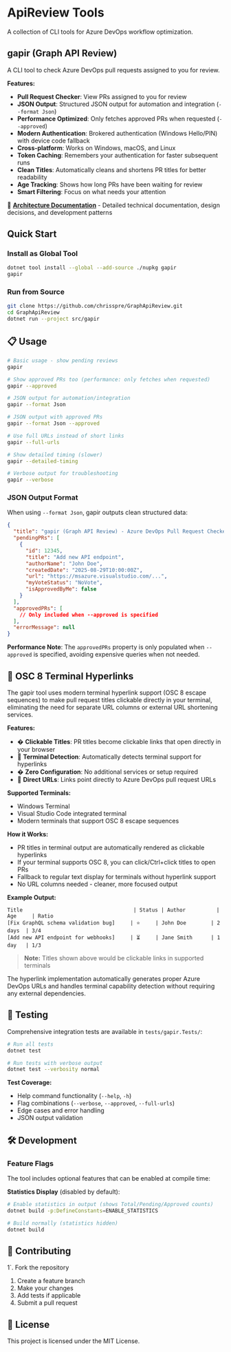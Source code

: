 # ApiReview Tools

A collection of CLI tools for Azure DevOps workflow optimization.

## gapir (Graph API Review)

A CLI tool to check Azure DevOps pull requests assigned to you for review.

**Features:**
- **Pull Request Checker**: View PRs assigned to you for review
- **JSON Output**: Structured JSON output for automation and integration (`--format Json`)
- **Performance Optimized**: Only fetches approved PRs when requested (`--approved`)
- **Modern Authentication**: Brokered authentication (Windows Hello/PIN) with device code fallback  
- **Cross-platform**: Works on Windows, macOS, and Linux
- **Token Caching**: Remembers your authentication for faster subsequent runs
- **Clean Titles**: Automatically cleans and shortens PR titles for better readability
- **Age Tracking**: Shows how long PRs have been waiting for review
- **Smart Filtering**: Focus on what needs your attention

📖 **[Architecture Documentation](ARCHITECTURE.md)** - Detailed technical documentation, design decisions, and development patterns

## Quick Start

### Install as Global Tool
```bash
dotnet tool install --global --add-source ./nupkg gapir
gapir
```

### Run from Source
```bash
git clone https://github.com/chrisspre/GraphApiReview.git
cd GraphApiReview
dotnet run --project src/gapir
```

## 📋 Usage

```bash
# Basic usage - show pending reviews
gapir

# Show approved PRs too (performance: only fetches when requested)
gapir --approved

# JSON output for automation/integration
gapir --format Json

# JSON output with approved PRs
gapir --format Json --approved

# Use full URLs instead of short links
gapir --full-urls

# Show detailed timing (slower)
gapir --detailed-timing

# Verbose output for troubleshooting
gapir --verbose
```

### JSON Output Format

When using `--format Json`, gapir outputs clean structured data:

```json
{
  "title": "gapir (Graph API Review) - Azure DevOps Pull Request Checker",
  "pendingPRs": [
    {
      "id": 12345,
      "title": "Add new API endpoint",
      "authorName": "John Doe",
      "createdDate": "2025-08-29T10:00:00Z",
      "url": "https://msazure.visualstudio.com/...",
      "myVoteStatus": "NoVote",
      "isApprovedByMe": false
    }
  ],
  "approvedPRs": [
    // Only included when --approved is specified
  ],
  "errorMessage": null
}
```

**Performance Note**: The `approvedPRs` property is only populated when `--approved` is specified, avoiding expensive queries when not needed.

## 🔗 OSC 8 Terminal Hyperlinks

The gapir tool uses modern terminal hyperlink support (OSC 8 escape sequences) to make pull request titles clickable directly in your terminal, eliminating the need for separate URL columns or external URL shortening services.

**Features:**
- �️ **Clickable Titles**: PR titles become clickable links that open directly in your browser
- 🔧 **Terminal Detection**: Automatically detects terminal support for hyperlinks
- � **Zero Configuration**: No additional services or setup required
- 🔗 **Direct URLs**: Links point directly to Azure DevOps pull request URLs

**Supported Terminals:**
- Windows Terminal
- Visual Studio Code integrated terminal  
- Modern terminals that support OSC 8 escape sequences

**How it Works:**
- PR titles in terminal output are automatically rendered as clickable hyperlinks
- If your terminal supports OSC 8, you can click/Ctrl+click titles to open PRs
- Fallback to regular text display for terminals without hyperlink support
- No URL columns needed - cleaner, more focused output

**Example Output:**
```text
Title                                    | Status | Author          | Age     | Ratio
[Fix GraphQL schema validation bug]     | ⭐     | John Doe        | 2 days  | 3/4
[Add new API endpoint for webhooks]     | ⏳     | Jane Smith      | 1 day   | 1/3
```

> **Note:** Titles shown above would be clickable links in supported terminals

The hyperlink implementation automatically generates proper Azure DevOps URLs and handles terminal capability detection without requiring any external dependencies.

## 🧪 Testing

Comprehensive integration tests are available in `tests/gapir.Tests/`:

```bash
# Run all tests
dotnet test

# Run tests with verbose output
dotnet test --verbosity normal
```

**Test Coverage:**
- Help command functionality (`--help`, `-h`)
- Flag combinations (`--verbose`, `--approved`, `--full-urls`)
- Edge cases and error handling
- JSON output validation

## 🛠️ Development

### Feature Flags

The tool includes optional features that can be enabled at compile time:

**Statistics Display** (disabled by default):
```bash
# Enable statistics in output (shows Total/Pending/Approved counts)
dotnet build -p:DefineConstants=ENABLE_STATISTICS

# Build normally (statistics hidden)
dotnet build
```

## 🤝 Contributing

1`. Fork the repository
1. Create a feature branch
1. Make your changes  
1. Add tests if applicable
1. Submit a pull request

## 📄 License

This project is licensed under the MIT License.
